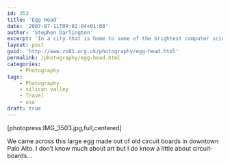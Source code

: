 ```yaml
---
id: 353
title: 'Egg Head'
date: '2007-07-11T09:01:04+01:00'
author: 'Stephen Darlington'
excerpt: 'In a city that is home to some of the brightest computer scientists in the country, who can blame them for making a large egg out of circuit boards?'
layout: post
guid: 'http://www.zx81.org.uk/photography/egg-head.html'
permalink: /photography/egg-head.html
categories:
    - Photography
tags:
    - Photography
    - silicon valley
    - Travel
    - usa
draft: true
---
```


\[photopress:IMG\_3503.jpg,full,centered\]

We came across this large egg made out of old circuit boards in downtown Palo Alto. I don’t know much about art but I do know a little about circuit-boards…